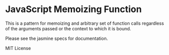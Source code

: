 # JavaScript Memoizing Function

This is a pattern for memoizing and arbitrary set of function calls
regardless of the arguments passed or the context to which it is bound.

Please see the jasmine specs for documentation.

MIT License
